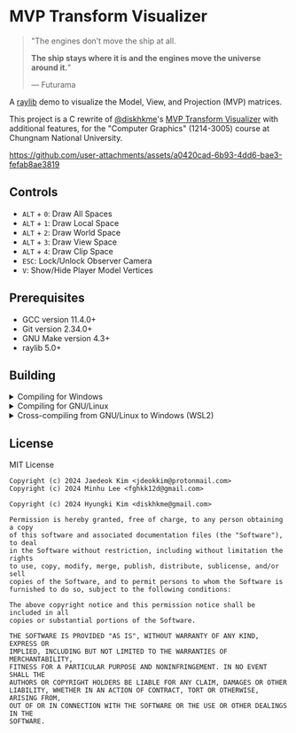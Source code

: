 # MVP Transform Visualizer



> "The engines don’t move the ship at all. 
>
> **The ship stays where it is and the engines move the universe around it.**"
>
> — Futurama

A [raylib](https://github.com/raysan5/raylib) demo to visualize the Model, View, and Projection (MVP) matrices.

This project is a C rewrite of [@diskhkme](https://github.com/diskhkme)'s [MVP Transform Visualizer](https://github.com/diskhkme/mvp_transform_visualize) with additional features, for the "Computer Graphics" (1214-3005) course at Chungnam National University.

https://github.com/user-attachments/assets/a0420cad-6b93-4dd6-bae3-fefab8ae3819

## Controls

- `ALT` + `0`: Draw All Spaces
- `ALT` + `1`: Draw Local Space
- `ALT` + `2`: Draw World Space
- `ALT` + `3`: Draw View Space
- `ALT` + `4`: Draw Clip Space
- `ESC`: Lock/Unlock Observer Camera
- `V`: Show/Hide Player Model Vertices

## Prerequisites

- GCC version 11.4.0+
- Git version 2.34.0+
- GNU Make version 4.3+
- raylib 5.0+

## Building

<details>
<summary>Compiling for Windows</summary>

### [w64devkit](https://github.com/skeeto/w64devkit)

Download the latest release of w64devkit from [here](https://github.com/skeeto/w64devkit/releases), extract the `.zip` file to your working directory, and run `w64devkit.exe`.

```console
$ cd .. && wget https://github.com/raysan5/raylib/archive/refs/tags/5.0.zip
$ unzip 5.0.zip && mv raylib-5.0 raylib
$ cd raylib/src && make
```

```console
$ git clone https://github.com/jdeokkim/mvp-demo
$ cd mvp-demo && make -f Makefile.mingw
```

</details>

<details>
<summary>Compiling for GNU/Linux</summary>

### Debian / Ubuntu

```console
$ sudo apt update && sudo apt install libasound2-dev libgl1-mesa-dev \
  libglu1-mesa-dev libx11-dev libxrandr-dev libxi-dev libxcursor-dev \
  libxinerama-dev libxkbcommon-dev
$ git clone https://github.com/raysan5/raylib ~/raylib && cd ~/raylib/src
$ make PLATFORM=PLATFORM_DESKTOP GLFW_LINUX_ENABLE_WAYLAND=OFF && make install
```

```console
$ git clone https://github.com/jdeokkim/mvp-demo
$ cd mvp-demo && make
```

</details>

<details>
<summary>Cross-compiling from GNU/Linux to Windows (WSL2)</summary>

### Debian / Ubuntu

```console
$ sudo apt install mingw-w64
$ git clone https://github.com/raysan5/raylib && cd raylib/src
$ make CC=x86_64-w64-mingw32-gcc AR=x86_64-w64-mingw32-ar OS=Windows_NT
```

```console
$ git clone https://github.com/jdeokkim/mvp-demo
$ cd mvp-demo && make -f Makefile.mingw
```

</details>

## License

MIT License

```
Copyright (c) 2024 Jaedeok Kim <jdeokkim@protonmail.com>
Copyright (c) 2024 Minhu Lee <fghkk12d@gmail.com>

Copyright (c) 2024 Hyungki Kim <diskhkme@gmail.com>

Permission is hereby granted, free of charge, to any person obtaining a copy
of this software and associated documentation files (the "Software"), to deal
in the Software without restriction, including without limitation the rights
to use, copy, modify, merge, publish, distribute, sublicense, and/or sell
copies of the Software, and to permit persons to whom the Software is
furnished to do so, subject to the following conditions:

The above copyright notice and this permission notice shall be included in all
copies or substantial portions of the Software.

THE SOFTWARE IS PROVIDED "AS IS", WITHOUT WARRANTY OF ANY KIND, EXPRESS OR
IMPLIED, INCLUDING BUT NOT LIMITED TO THE WARRANTIES OF MERCHANTABILITY,
FITNESS FOR A PARTICULAR PURPOSE AND NONINFRINGEMENT. IN NO EVENT SHALL THE
AUTHORS OR COPYRIGHT HOLDERS BE LIABLE FOR ANY CLAIM, DAMAGES OR OTHER
LIABILITY, WHETHER IN AN ACTION OF CONTRACT, TORT OR OTHERWISE, ARISING FROM,
OUT OF OR IN CONNECTION WITH THE SOFTWARE OR THE USE OR OTHER DEALINGS IN THE
SOFTWARE.
```
